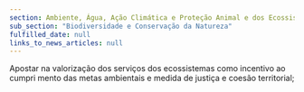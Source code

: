 ```yaml
---
section: Ambiente, Água, Ação Climática e Proteção Animal e dos Ecossistemas
sub_section: "Biodiversidade e Conservação da Natureza"
fulfilled_date: null
links_to_news_articles: null
---
```


Apostar na valorização dos serviços dos ecossistemas como incentivo ao cumpri mento das metas ambientais e medida de justiça e coesão territorial;